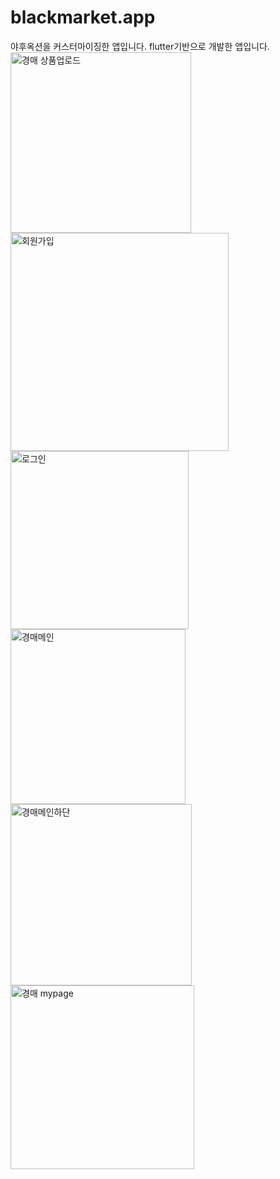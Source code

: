 # blackmarket.app
야후옥션을 커스터마이징한 앱입니다.
flutter기반으로 개발한 앱입니다.
<img width="289" alt="경매 상품업로드" src="https://github.com/user-attachments/assets/e0d637ba-cb37-4f51-bd6c-9f2127b96be5" />
<img width="349" alt="회원가입" src="https://github.com/user-attachments/assets/11dc05b1-ad2a-4332-9ee9-f440dcc40746" />
<img width="285" alt="로그인" src="https://github.com/user-attachments/assets/fc13788f-5d78-4f95-9062-f829e7777a43" />
<img width="280" alt="경매메인" src="https://github.com/user-attachments/assets/d7ead4b3-949e-4ad0-8a83-1f43e95d0682" />
<img width="290" alt="경매메인하단" src="https://github.com/user-attachments/assets/57bfc55b-3f84-435b-a889-8a93a241c48a" />
<img width="294" alt="경매 mypage" src="https://github.com/user-attachments/assets/e1064875-7157-4dac-b27f-c673f4eb6123" />
